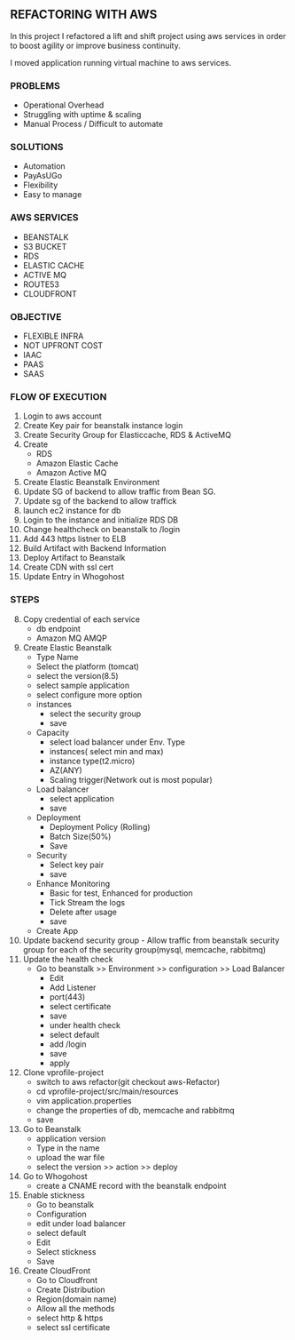 ## REFACTORING WITH AWS

In this project I refactored a lift and shift project using aws services in order to boost agility or improve business continuity.

I moved application running virtual machine to aws services.

### PROBLEMS

- Operational Overhead
- Struggling with uptime & scaling
- Manual Process / Difficult to automate

### SOLUTIONS

- Automation
- PayAsUGo
- Flexibility
- Easy to manage

### AWS SERVICES

- BEANSTALK
- S3 BUCKET
- RDS
- ELASTIC CACHE
- ACTIVE MQ
- ROUTE53
- CLOUDFRONT

### OBJECTIVE

- FLEXIBLE INFRA
- NOT UPFRONT COST
- IAAC
- PAAS
- SAAS

### FLOW OF EXECUTION

1. Login to aws account
2. Create Key pair for beanstalk instance login
3. Create Security Group for Elasticcache, RDS & ActiveMQ
4. Create
   - RDS
   - Amazon Elastic Cache
   - Amazon Active MQ
5. Create Elastic Beanstalk Environment
6. Update SG of backend to allow traffic from Bean SG.
7. Update sg of the backend to allow traffick
8. launch ec2 instance for db
9. Login to the instance and initialize RDS DB
10. Change healthcheck on beanstalk to /login
11. Add 443 https listner to ELB
12. Build Artifact with Backend Information
13. Deploy Artifact to Beanstalk
14. Create CDN with ssl cert
15. Update Entry in Whogohost

### STEPS

8. Copy credential of each service
   - db endpoint
   - Amazon MQ AMQP
9. Create Elastic Beanstalk
   - Type Name
   - Select the platform (tomcat)
   - select the version(8.5)
   - select sample application
   - select configure more option
   - instances
     - select the security group
     - save
   - Capacity
     - select load balancer under Env. Type
     - instances( select min and max)
     - instance type(t2.micro)
     - AZ(ANY)
     - Scaling trigger(Network out is most popular)
   - Load balancer
     - select application
     - save
   - Deployment
     - Deployment Policy (Rolling)
     - Batch Size(50%)
     - Save
   - Security
     - Select key pair
     - save
   - Enhance Monitoring
     - Basic for test, Enhanced for production
     - Tick Stream the logs
     - Delete after usage
     - save
   - Create App
10. Update backend security group - Allow traffic from beanstalk security group for each of the security group(mysql, memcache, rabbitmq)
11. Update the health check
    - Go to beanstalk >> Environment >> configuration >> Load Balancer
      - Edit
      - Add Listener
      - port(443)
      - select certificate
      - save
      - under health check
      - select default
      - add /login
      - save
      - apply
12. Clone vprofile-project
    - switch to aws refactor(git checkout aws-Refactor)
    - cd vprofile-project/src/main/resources
    - vim application.properties
    - change the properties of db, memcache and rabbitmq
    - save
13. Go to Beanstalk
    - application version
    - Type in the name
    - upload the war file
    - select the version >> action >> deploy
14. Go to Whogohost
    - create a CNAME record with the beanstalk endpoint
15. Enable stickness
    - Go to beanstalk
    - Configuration
    - edit under load balancer
    - select default
    - Edit
    - Select stickness
    - Save
16. Create CloudFront
    - Go to Cloudfront
    - Create Distribution
    - Region(domain name)
    - Allow all the methods
    - select http & https
    - select ssl certificate

